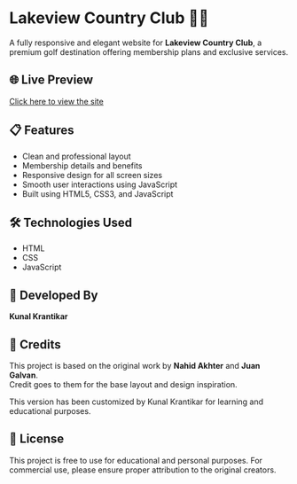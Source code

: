 # Lakeview Country Club 🏌️‍♂️

A fully responsive and elegant website for **Lakeview Country Club**, a premium golf destination offering membership plans and exclusive services.

## 🌐 Live Preview
[Click here to view the site](https://kunalbyte.github.io/lakeview-country-club/)

## 📋 Features

- Clean and professional layout
- Membership details and benefits
- Responsive design for all screen sizes
- Smooth user interactions using JavaScript
- Built using HTML5, CSS3, and JavaScript

## 🛠️ Technologies Used

- HTML
- CSS
- JavaScript

## 👤 Developed By

**Kunal Krantikar**

## 🙏 Credits

This project is based on the original work by **Nahid Akhter** and **Juan Galvan**.  
Credit goes to them for the base layout and design inspiration.

This version has been customized by Kunal Krantikar for learning and educational purposes.

## 📄 License

This project is free to use for educational and personal purposes. For commercial use, please ensure proper attribution to the original creators.
